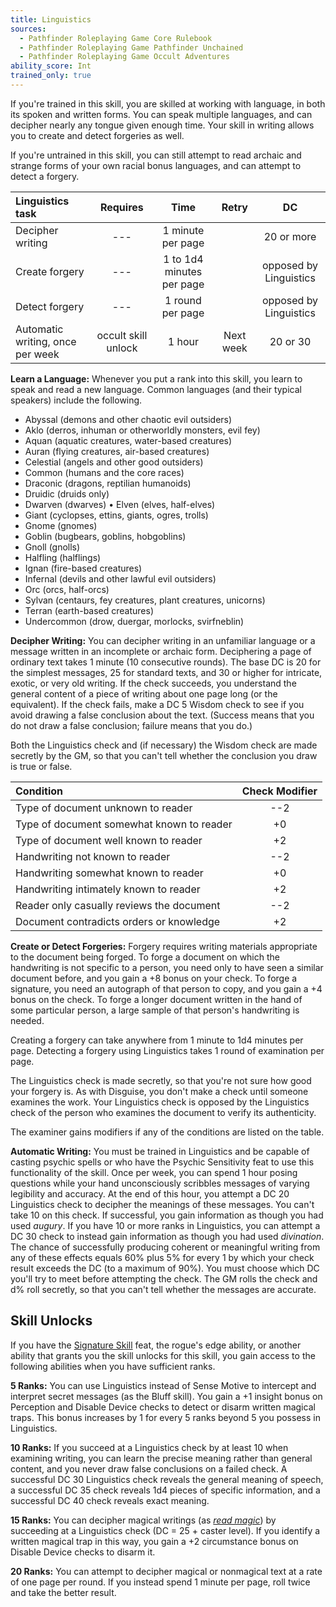 ```yaml
---
title: Linguistics
sources:
  - Pathfinder Roleplaying Game Core Rulebook
  - Pathfinder Roleplaying Game Pathfinder Unchained
  - Pathfinder Roleplaying Game Occult Adventures
ability_score: Int
trained_only: true
---
```


If you're trained in this skill, you are skilled at working with language, in both its spoken and written forms. You can speak multiple languages, and can decipher nearly any tongue given enough time. Your skill in writing allows you to create and detect forgeries as well.

If you're untrained in this skill, you can still attempt to read archaic and strange forms of your own racial bonus languages, and can attempt to detect a forgery.

| Linguistics task                 |      Requires       |           Time            |   Retry   |           DC           |
|:---------------------------------|:-------------------:|:-------------------------:|:---------:|:----------------------:|
| Decipher writing                 |         ---         |     1 minute per page     |           |       20 or more       |
| Create forgery                   |         ---         | 1 to 1d4 minutes per page |           | opposed by Linguistics |
| Detect forgery                   |         ---         |     1 round per page      |           | opposed by Linguistics |
| Automatic writing, once per week | occult skill unlock |          1 hour           | Next week |        20 or 30        |

**Learn a Language:** Whenever you put a rank into this skill, you learn to speak and read a new language. Common languages (and their typical speakers) include the following.

- Abyssal (demons and other chaotic evil outsiders)
- Aklo (derros, inhuman or otherworldly monsters, evil fey)
- Aquan (aquatic creatures, water-based creatures)
- Auran (flying creatures, air-based creatures)
- Celestial (angels and other good outsiders)
- Common (humans and the core races)
- Draconic (dragons, reptilian humanoids)
- Druidic (druids only)
- Dwarven (dwarves)
• Elven (elves, half-elves)
- Giant (cyclopses, ettins, giants, ogres, trolls)
- Gnome (gnomes)
- Goblin (bugbears, goblins, hobgoblins)
- Gnoll (gnolls)
- Halfling (halflings)
- Ignan (fire-based creatures)
- Infernal (devils and other lawful evil outsiders)
- Orc (orcs, half-orcs)
- Sylvan (centaurs, fey creatures, plant creatures, unicorns)
- Terran (earth-based creatures)
- Undercommon (drow, duergar, morlocks, svirfneblin)

**Decipher Writing:** You can decipher writing in an unfamiliar language or a message written in an incomplete or archaic form. Deciphering a page of ordinary text takes 1 minute (10 consecutive rounds). The base DC is 20 for the simplest messages, 25 for standard texts, and 30 or higher for intricate, exotic, or very old writing. If the check succeeds, you understand the general content of a piece of writing about one page long (or the equivalent). If the check fails, make a DC 5 Wisdom check to see if you avoid drawing a false conclusion about the text. (Success means that you do not draw a false conclusion; failure means that you do.)

Both the Linguistics check and (if necessary) the Wisdom check are made secretly by the GM, so that you can't tell whether the conclusion you draw is true or false.

| Condition                                 | Check Modifier |
|:------------------------------------------|:--------------:|
| Type of document unknown to reader        |      --2       |
| Type of document somewhat known to reader |       +0       |
| Type of document well known to reader     |       +2       |
| Handwriting not known to reader           |      --2       |
| Handwriting somewhat known to reader      |       +0       |
| Handwriting intimately known to reader    |       +2       |
| Reader only casually reviews the document |      --2       |
| Document contradicts orders or knowledge  |       +2       |

**Create or Detect Forgeries:** Forgery requires writing materials appropriate to the document being forged. To forge a document on which the handwriting is not specific to a person, you need only to have seen a similar document before, and you gain a +8 bonus on your check. To forge a signature, you need an autograph of that person to copy, and you gain a +4 bonus on the check. To forge a longer document written in the hand of some particular person, a large sample of that person's handwriting is needed.

Creating a forgery can take anywhere from 1 minute to 1d4 minutes per page. Detecting a forgery using Linguistics takes 1 round of examination per page.

The Linguistics check is made secretly, so that you're not sure how good your forgery is. As with Disguise, you don't make a check until someone examines the work. Your Linguistics check is opposed by the Linguistics check of the person who examines the document to verify its authenticity.

The examiner gains modifiers if any of the conditions are listed on the table.

**Automatic Writing:** You must be trained in Linguistics and be capable of casting psychic spells or who have the Psychic Sensitivity feat to use this functionality of the skill. Once per week, you can spend 1 hour posing questions while your hand unconsciously scribbles messages of varying legibility and accuracy. At the end of this hour, you attempt a DC 20 Linguistics check to decipher the meanings of these messages. You can't take 10 on this check. If successful, you gain information as though you had used *augury*. If you have 10 or more ranks in Linguistics, you can attempt a DC 30 check to instead gain information as though you had used *divination*. The chance of successfully producing coherent or meaningful writing from any of these effects equals 60% plus 5% for every 1 by which your check result exceeds the DC (to a maximum of 90%). You must choose which DC you'll try to meet before attempting the check. The GM rolls the check and d% roll secretly, so that you can't tell whether the messages are accurate.

## Skill Unlocks

If you have the [Signature Skill](/feats/signature-skill/) feat, the rogue's edge ability, or another ability that grants you the skill unlocks for this skill, you gain access to the following abilities when you have sufficient ranks.

**5 Ranks:** You can use Linguistics instead of Sense Motive to intercept and interpret secret messages (as the Bluff skill). You gain a +1 insight bonus on Perception and Disable Device checks to detect or disarm written magical traps. This bonus increases by 1 for every 5 ranks beyond 5 you possess in Linguistics.

**10 Ranks:** If you succeed at a Linguistics check by at least 10 when examining writing, you can learn the precise meaning rather than general content, and you never draw false conclusions on a failed check. A successful DC 30 Linguistics check reveals the general meaning of speech, a successful DC 35 check reveals 1d4 pieces of specific information, and a successful DC 40 check reveals exact meaning.

**15 Ranks:** You can decipher magical writings (as [*read magic*](/spells/read-magic/)) by succeeding at a Linguistics check (DC = 25 + caster level). If you identify a written magical trap in this way, you gain a +2 circumstance bonus on Disable Device checks to disarm it.

**20 Ranks:** You can attempt to decipher magical or nonmagical text at a rate of one page per round. If you instead spend 1 minute per page, roll twice and take the better result.

